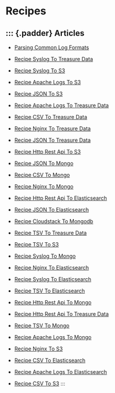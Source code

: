 Recipes
=======

::: {.padder}
Articles
--------

-   [Parsing Common Log Formats](/v0.12/articles/common-log-formats)

<!-- -->

-   [Recipe Syslog To Treasure
    Data](/v0.12/articles/recipe-syslog-to-treasure-data)

<!-- -->

-   [Recipe Syslog To S3](/v0.12/articles/recipe-syslog-to-s3)

<!-- -->

-   [Recipe Apache Logs To S3](/v0.12/articles/recipe-apache-logs-to-s3)

<!-- -->

-   [Recipe JSON To S3](/v0.12/articles/recipe-json-to-s3)

<!-- -->

-   [Recipe Apache Logs To Treasure
    Data](/v0.12/articles/recipe-apache-logs-to-treasure-data)

<!-- -->

-   [Recipe CSV To Treasure
    Data](/v0.12/articles/recipe-csv-to-treasure-data)

<!-- -->

-   [Recipe Nginx To Treasure
    Data](/v0.12/articles/recipe-nginx-to-treasure-data)

<!-- -->

-   [Recipe JSON To Treasure
    Data](/v0.12/articles/recipe-json-to-treasure-data)

<!-- -->

-   [Recipe Http Rest Api To
    S3](/v0.12/articles/recipe-http-rest-api-to-s3)

<!-- -->

-   [Recipe JSON To Mongo](/v0.12/articles/recipe-json-to-mongo)

<!-- -->

-   [Recipe CSV To Mongo](/v0.12/articles/recipe-csv-to-mongo)

<!-- -->

-   [Recipe Nginx To Mongo](/v0.12/articles/recipe-nginx-to-mongo)

<!-- -->

-   [Recipe Http Rest Api To
    Elasticsearch](/v0.12/articles/recipe-http-rest-api-to-elasticsearch)

<!-- -->

-   [Recipe JSON To
    Elasticsearch](/v0.12/articles/recipe-json-to-elasticsearch)

<!-- -->

-   [Recipe Cloudstack To
    Mongodb](/v0.12/articles/recipe-cloudstack-to-mongodb)

<!-- -->

-   [Recipe TSV To Treasure
    Data](/v0.12/articles/recipe-tsv-to-treasure-data)

<!-- -->

-   [Recipe TSV To S3](/v0.12/articles/recipe-tsv-to-s3)

<!-- -->

-   [Recipe Syslog To Mongo](/v0.12/articles/recipe-syslog-to-mongo)

<!-- -->

-   [Recipe Nginx To
    Elasticsearch](/v0.12/articles/recipe-nginx-to-elasticsearch)

<!-- -->

-   [Recipe Syslog To
    Elasticsearch](/v0.12/articles/recipe-syslog-to-elasticsearch)

<!-- -->

-   [Recipe TSV To
    Elasticsearch](/v0.12/articles/recipe-tsv-to-elasticsearch)

<!-- -->

-   [Recipe Http Rest Api To
    Mongo](/v0.12/articles/recipe-http-rest-api-to-mongo)

<!-- -->

-   [Recipe Http Rest Api To Treasure
    Data](/v0.12/articles/recipe-http-rest-api-to-treasure-data)

<!-- -->

-   [Recipe TSV To Mongo](/v0.12/articles/recipe-tsv-to-mongo)

<!-- -->

-   [Recipe Apache Logs To
    Mongo](/v0.12/articles/recipe-apache-logs-to-mongo)

<!-- -->

-   [Recipe Nginx To S3](/v0.12/articles/recipe-nginx-to-s3)

<!-- -->

-   [Recipe CSV To
    Elasticsearch](/v0.12/articles/recipe-csv-to-elasticsearch)

<!-- -->

-   [Recipe Apache Logs To
    Elasticsearch](/v0.12/articles/recipe-apache-logs-to-elasticsearch)

<!-- -->

-   [Recipe CSV To S3](/v0.12/articles/recipe-csv-to-s3)
:::
